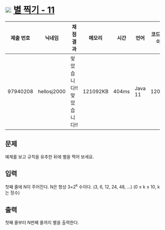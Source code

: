 # <img width="20px"  src="https://d2gd6pc034wcta.cloudfront.net/tier/12.svg" class="solvedac-tier"> [별 찍기 - 11](https://www.acmicpc.net/problem/2448) 

| 제출 번호 | 닉네임 | 채점 결과 | 메모리 | 시간 | 언어 | 코드 길이 |
|---|---|---|---|---|---|---|
|97940208| hellosj2000|맞았습니다!! 맞았습니다!!|121092KB|404ms|Java 11|1209B|

## 문제
<p>예제를 보고 규칙을 유추한 뒤에 별을 찍어 보세요.</p>

## 입력
<p>첫째 줄에 N이 주어진다. N은 항상 3×2<sup>k</sup> 수이다. (3, 6, 12, 24, 48, ...) (0 ≤ k ≤ 10, k는 정수)</p>

## 출력
<p>첫째 줄부터 N번째 줄까지 별을 출력한다.</p>

